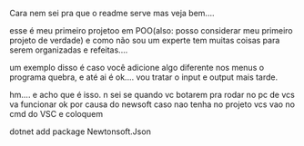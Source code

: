 Cara nem sei pra que o readme serve mas veja bem....

esse é meu primeiro projetoo em POO(also: posso considerar meu primeiro projeto de verdade) e como não sou um experte tem muitas coisas para serem organizadas e refeitas....

um exemplo disso é caso você adicione algo diferente nos menus o programa quebra, e até ai é ok.... vou tratar o input e output mais tarde.



hm.... e acho que é isso.  n sei se quando vc botarem pra rodar no pc de vcs va funcionar ok por causa do newsoft caso nao tenha no projeto vcs vao no cmd do VSC e coloquem 

dotnet add package Newtonsoft.Json
